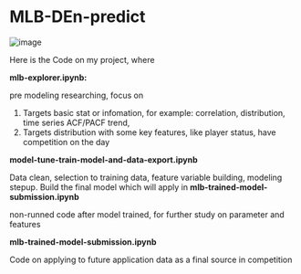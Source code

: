 # MLB-DEn-predict


![image](https://user-images.githubusercontent.com/74084724/134948391-941cf203-7c1b-4555-a59c-40623e951f04.png)


Here is the Code on my project, where

**mlb-explorer.ipynb:**

pre modeling researching, focus on 
1) Targets basic stat or infomation, for example: correlation, distribution, time series ACF/PACF trend,
2) Targets distribution with some key features, like player status, have competition on the day

**model-tune-train-model-and-data-export.ipynb**

Data clean, selection to training data, feature variable building, modeling stepup.
Build the final model which will apply in **mlb-trained-model-submission.ipynb**

non-runned code after model trained, for further study on parameter and features

**mlb-trained-model-submission.ipynb**

Code on applying to future application data as a final source in competition
